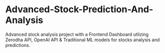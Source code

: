 # Advanced-Stock-Prediction-And-Analysis
Advanced stock analysis project with a Frontend Dashboard utlizing Zerodha API, OpenAI API & Traditional ML models for stocks analysis and predictions.
